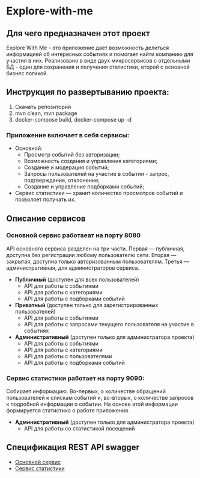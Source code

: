 # Explore-with-me

## Для чего предназначен этот проект
Explore With Me - это приложение дает возможность делиться информацией об интересных событиях и помогает найти компанию для участия в них. Реализовано в виде двух микросервисов с отдельными БД - один для сохранения и получения статистики, второй с основной бизнес логикой.

## Инструкция по развертыванию проекта:
1. Скачать репозиторий
2. mvn clean, mvn package
3. docker-compose build, docker-compose up -d

### Приложение включает в себя сервисы:
- Основной:
  - Просмотр событий без авторизации;
  - Возможность создания и управления категориями;
  - Создание и модерация событий;
  - Запросы пользователей на участие в событии - запрос, подтверждение, отклонение;
  - Создание и управление подборками событий;
- Сервис статистики — хранит количество просмотров событий и позволяет получать их.

## Описание сервисов
### Основной сервис работаеат на порту 8080
API основного сервиса разделен на три части. Первая — публичная, доступна без регистрации любому пользователю сети. Вторая — закрытая, доступна только авторизованным пользователям. Третья — административная, для администраторов сервиса. 

- **Публичный** (доступен для всех пользователей)
  - API для работы с событиями
  - API для работы с категориями
  - API для работы с подборками событий
- **Приватный** (доступен только для зарегистрированных пользователей)
  - API для работы с событиями
  - API для работы с запросами текущего пользователя на участие в событиях
- **Административный** (доступен только для администратора проекта)
  - API для работы с событиями
  - API для работы с категориями
  - API для работы с пользователями
  - API для работы с подборками событий
### Сервис статистики работает на порту 9090:
Собирает информацию. Во-первых, о количестве обращений пользователей к спискам событий и, во-вторых, о количестве запросов к подробной информации о событии. На основе этой информации формируется статистика о работе приложения.
- **Административный** (доступен только для администратора проекта)
  - API для работы со статистикой посещений
## Спецификация REST API swagger
- [Основной сервис](https://github.com/ArtsiomKavaleuski/explore-with-me-backend/main/ewm-main-service-spec.json)
- [Сервис статистики](https://github.com/ArtsiomKavaleuski/explore-with-me-backend/main/ewm-stats-service-spec.json)
